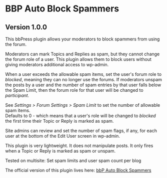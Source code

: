 # BBP Auto Block Spammers
## Version 1.0.0

This bbPress plugin allows your moderators to block spammers from using the forum. 

Moderators can mark Topics and Replies as spam, but they cannot change the forum role of a user.  This plugin allows them to block users without giving moderators additional access to wp-admin.  

When a user exceeds the allowable spam items, set the user's forum role to *blocked*, meaning they can no longer use the forums.  If moderators unspam the posts by a user and the number of spam entries by that user falls below the Spam Limit, then the forum role for that user will be changed to *participant*. 

See *Settings > Forum Settings > Spam Limit* to set the number of allowable spam items.<br>
Defaults to 0 - which means that a user's role will be changed to *blocked* the first time their Topic or Reply is marked as spam.

Site admins can review and set the number of spam flags, if any, for each user at the bottom of the Edit User screen in wp-admin.

This plugin is very lightweight. It does not manipulate posts. It only fires when a Topic or Reply is marked as spam or unspam. 


Tested on multisite: Set spam limits and user spam count per blog

The official version of this plugin lives here:
[bbP Auto Block Spammers](https://wordpress.org/plugins/bbp-auto-block-spammers/)